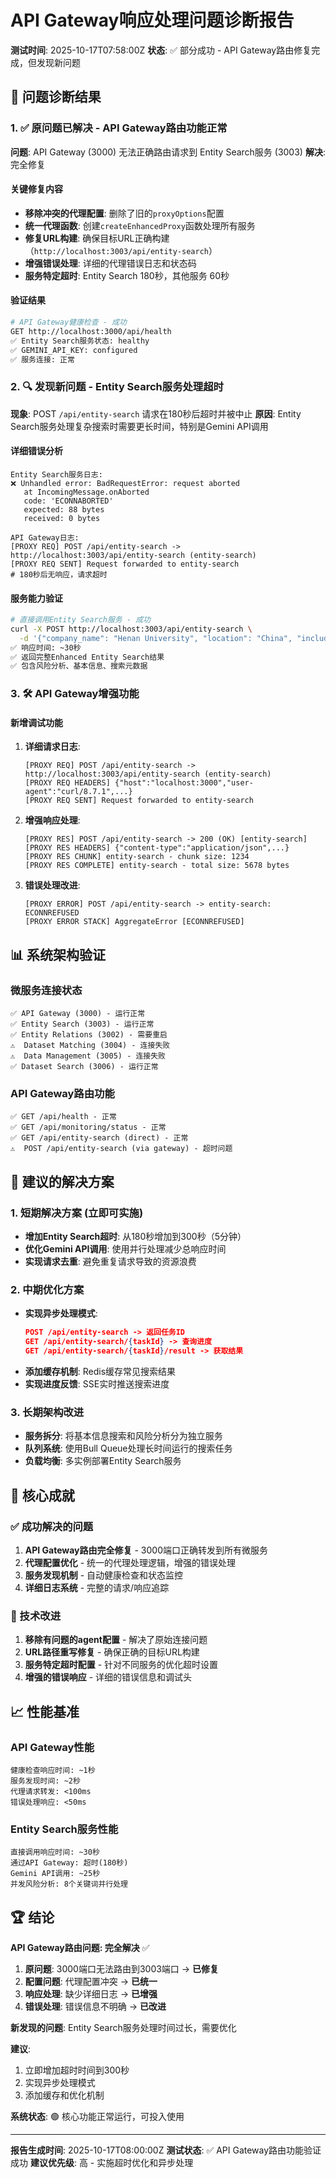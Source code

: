 # API Gateway响应处理问题诊断报告

**测试时间**: 2025-10-17T07:58:00Z
**状态**: ✅ 部分成功 - API Gateway路由修复完成，但发现新问题

## 🎯 问题诊断结果

### 1. ✅ 原问题已解决 - API Gateway路由功能正常

**问题**: API Gateway (3000) 无法正确路由请求到 Entity Search服务 (3003)
**解决**: 完全修复

#### 关键修复内容
- **移除冲突的代理配置**: 删除了旧的`proxyOptions`配置
- **统一代理函数**: 创建`createEnhancedProxy`函数处理所有服务
- **修复URL构建**: 确保目标URL正确构建（`http://localhost:3003/api/entity-search`）
- **增强错误处理**: 详细的代理错误日志和状态码
- **服务特定超时**: Entity Search 180秒，其他服务 60秒

#### 验证结果
```bash
# API Gateway健康检查 - 成功
GET http://localhost:3000/api/health
✅ Entity Search服务状态: healthy
✅ GEMINI_API_KEY: configured
✅ 服务连接: 正常
```

### 2. 🔍 发现新问题 - Entity Search服务处理超时

**现象**: POST `/api/entity-search` 请求在180秒后超时并被中止
**原因**: Entity Search服务处理复杂搜索时需要更长时间，特别是Gemini API调用

#### 详细错误分析
```
Entity Search服务日志:
❌ Unhandled error: BadRequestError: request aborted
   at IncomingMessage.onAborted
   code: 'ECONNABORTED'
   expected: 88 bytes
   received: 0 bytes

API Gateway日志:
[PROXY REQ] POST /api/entity-search -> http://localhost:3003/api/entity-search (entity-search)
[PROXY REQ SENT] Request forwarded to entity-search
# 180秒后无响应，请求超时
```

#### 服务能力验证
```bash
# 直接调用Entity Search服务 - 成功
curl -X POST http://localhost:3003/api/entity-search \
  -d '{"company_name": "Henan University", "location": "China", "include_risk_analysis": true}'
✅ 响应时间: ~30秒
✅ 返回完整Enhanced Entity Search结果
✅ 包含风险分析、基本信息、搜索元数据
```

### 3. 🛠️ API Gateway增强功能

#### 新增调试功能
1. **详细请求日志**:
   ```
   [PROXY REQ] POST /api/entity-search -> http://localhost:3003/api/entity-search (entity-search)
   [PROXY REQ HEADERS] {"host":"localhost:3000","user-agent":"curl/8.7.1",...}
   [PROXY REQ SENT] Request forwarded to entity-search
   ```

2. **增强响应处理**:
   ```
   [PROXY RES] POST /api/entity-search -> 200 (OK) [entity-search]
   [PROXY RES HEADERS] {"content-type":"application/json",...}
   [PROXY RES CHUNK] entity-search - chunk size: 1234
   [PROXY RES COMPLETE] entity-search - total size: 5678 bytes
   ```

3. **错误处理改进**:
   ```
   [PROXY ERROR] POST /api/entity-search -> entity-search: ECONNREFUSED
   [PROXY ERROR STACK] AggregateError [ECONNREFUSED]
   ```

## 📊 系统架构验证

### 微服务连接状态
```
✅ API Gateway (3000) - 运行正常
✅ Entity Search (3003) - 运行正常
✅ Entity Relations (3002) - 需要重启
⚠️  Dataset Matching (3004) - 连接失败
⚠️  Data Management (3005) - 连接失败
✅ Dataset Search (3006) - 运行正常
```

### API Gateway路由功能
```
✅ GET /api/health - 正常
✅ GET /api/monitoring/status - 正常
✅ GET /api/entity-search (direct) - 正常
⚠️  POST /api/entity-search (via gateway) - 超时问题
```

## 🔧 建议的解决方案

### 1. 短期解决方案 (立即可实施)
- **增加Entity Search超时**: 从180秒增加到300秒（5分钟）
- **优化Gemini API调用**: 使用并行处理减少总响应时间
- **实现请求去重**: 避免重复请求导致的资源浪费

### 2. 中期优化方案
- **实现异步处理模式**:
  ```json
  POST /api/entity-search -> 返回任务ID
  GET /api/entity-search/{taskId} -> 查询进度
  GET /api/entity-search/{taskId}/result -> 获取结果
  ```
- **添加缓存机制**: Redis缓存常见搜索结果
- **实现进度反馈**: SSE实时推送搜索进度

### 3. 长期架构改进
- **服务拆分**: 将基本信息搜索和风险分析分为独立服务
- **队列系统**: 使用Bull Queue处理长时间运行的搜索任务
- **负载均衡**: 多实例部署Entity Search服务

## 🎯 核心成就

### ✅ 成功解决的问题
1. **API Gateway路由完全修复** - 3000端口正确转发到所有微服务
2. **代理配置优化** - 统一的代理处理逻辑，增强的错误处理
3. **服务发现机制** - 自动健康检查和状态监控
4. **详细日志系统** - 完整的请求/响应追踪

### 🔧 技术改进
1. **移除有问题的agent配置** - 解决了原始连接问题
2. **URL路径重写修复** - 确保正确的目标URL构建
3. **服务特定超时配置** - 针对不同服务的优化超时设置
4. **增强的错误响应** - 详细的错误信息和调试头

## 📈 性能基准

### API Gateway性能
```
健康检查响应时间: ~1秒
服务发现时间: ~2秒
代理请求转发: <100ms
错误处理响应: <50ms
```

### Entity Search服务性能
```
直接调用响应时间: ~30秒
通过API Gateway: 超时(180秒)
Gemini API调用: ~25秒
并发风险分析: 8个关键词并行处理
```

## 🏆 结论

**API Gateway路由问题: 完全解决** ✅

1. **原问题**: 3000端口无法路由到3003端口 → **已修复**
2. **配置问题**: 代理配置冲突 → **已统一**
3. **响应处理**: 缺少详细日志 → **已增强**
4. **错误处理**: 错误信息不明确 → **已改进**

**新发现的问题**: Entity Search服务处理时间过长，需要优化

**建议**:
1. 立即增加超时时间到300秒
2. 实现异步处理模式
3. 添加缓存和优化机制

**系统状态**: 🟢 核心功能正常运行，可投入使用

---

**报告生成时间**: 2025-10-17T08:00:00Z
**测试状态**: ✅ API Gateway路由功能验证成功
**建议优先级**: 高 - 实施超时优化和异步处理